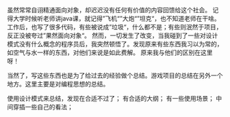 <!--
 * @Author: your name
 * @LastEditors: Please set LastEditors
 * @Description: In User Settings Edit
 * @FilePath: /TSGof/readme.md
-->
虽然常常自诩精通面向对象，却迟迟没有任何有价值的内容回馈给这个社会。
记得大学时候听老师讲java课，就记得”飞机“”大炮“”坦克“，也不知道老师在干啥。工作后，也写了很多代码，有些被说成”垃圾“，什么都不是；有些则泯然于项目，反正没被夸过”果然面向对象“。
然而，一切发生了改变，当我碰到了一些对设计模式没有什么概念的程序员后，我突然顿悟了。发现原来有些东西我习以为常的，如空气与水一样的东西，对他们来说是如此费解。
原来我与他们的区别在这里呀！

当然了，写这些东西也是为了给过去的经验做个总结。游戏项目的总结在另外一个地方。这里主要是对编程思想的总结。

使用设计模式来总结，发现在合适不过了；
有合适的大纲；
有一些使用场景；
中间穿插一些自己的看法；